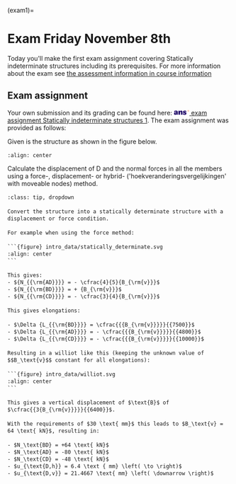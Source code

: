 (exam1)=
# Exam Friday November 8th

Today you'll make the first exam assignment covering Statically indeterminate structures including its prerequisites. For more information about the exam see [the assessment information in course information](exam-general)

## Exam assignment
Your own submission and its grading can be found here: [<img height="12px" src="../../figures/ANS.svg" alt="ANS"> exam assignment Statically indeterminate structures 1](https://ans.app/universities/1/courses/437261/assignments/1147226/go_to). The exam assignment was provided as follows:

Given is the structure as shown in the figure below.

```{figure} intro_data/structure.svg
:align: center
```

Calculate the displacement of $\text{D}$ and the normal forces in all the members using a force-, displacement- or hybrid- ('hoekveranderingsvergelijkingen' with moveable nodes) method.

````{admonition} Solution assignment 1
:class: tip, dropdown

Convert the structure into a statically determinate structure with a displacement or force condition.

For example when using the force method:

```{figure} intro_data/statically_determinate.svg
:align: center
```

This gives:
- ${N_{{\rm{AD}}}} = - \cfrac{4}{5}{B_{\rm{v}}}$
- ${N_{{\rm{BD}}}} = + {B_{\rm{v}}}$
- ${N_{{\rm{CD}}}} = - \cfrac{3}{4}{B_{\rm{v}}}$

This gives elongations:

- $\Delta {L_{{\rm{BD}}}} = \cfrac{{{B_{\rm{v}}}}}{{7500}}$
- $\Delta {L_{{\rm{AD}}}} = - \cfrac{{{B_{\rm{v}}}}}{{4800}}$
- $\Delta {L_{{\rm{CD}}}} = - \cfrac{{{B_{\rm{v}}}}}{{10000}}$

Resulting in a williot like this (keeping the unknown value of $$B_\text{v}$$ constant for all elongations):

```{figure} intro_data/williot.svg
:align: center
```

This gives a vertical displacement of $\text{B}$ of $\cfrac{{3{B_{\rm{v}}}}}{{6400}}$.

With the requirements of $30 \text{ mm}$ this leads to $B_\text{v} = 64 \text{ kN}$, resulting in:

- $N_\text{BD} = +64 \text{ kN}$
- $N_\text{AD} = -80 \text{ kN}$
- $N_\text{CD} = -48 \text{ kN}$
- $u_{\text{D,h}} = 6.4 \text { mm} \left( \to \right)$
- $u_{\text{D,v}} = 21.4667 \text{ mm} \left( \downarrow \right)$

````